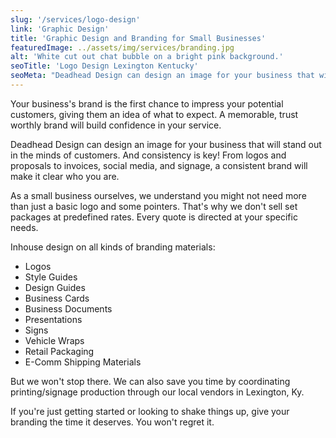 ```yaml
---
slug: '/services/logo-design'
link: 'Graphic Design'
title: 'Graphic Design and Branding for Small Businesses'
featuredImage: ../assets/img/services/branding.jpg
alt: 'White cut out chat bubble on a bright pink background.'
seoTitle: 'Logo Design Lexington Kentucky'
seoMeta: "Deadhead Design can design an image for your business that will stand out in the minds of customers. Your business's brand is the first chance to impress your potential customers, giving them an idea of what to expect. A memorable, trust worthly brand will build confidence in your service."
---
```


Your business's brand is the first chance to impress your potential customers, giving them an idea of what to expect. A memorable, trust worthly brand will build confidence in your service.

Deadhead Design can design an image for your business that will stand out in the minds of customers. And consistency is key! From logos and proposals to invoices, social media, and signage, a consistent brand will make it clear who you are.

As a small business ourselves, we understand you might not need more than just a basic logo and some pointers. That's why we don't sell set packages at predefined rates. Every quote is directed at your specific needs.

Inhouse design on all kinds of branding materials:

- Logos
- Style Guides
- Design Guides
- Business Cards
- Business Documents
- Presentations
- Signs
- Vehicle Wraps
- Retail Packaging
- E-Comm Shipping Materials

But we won't stop there. We can also save you time by coordinating printing/signage production through our local vendors in Lexington, Ky.

If you're just getting started or looking to shake things up, give your branding the time it deserves. You won't regret it.
